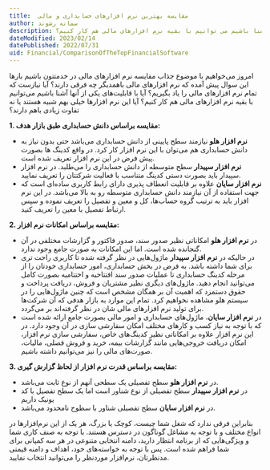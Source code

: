 ```yaml
---
title:  مقایسه بهترین نرم افزارهای حسابداری و مالی
author: سمانه رشوند  
description: امروز میخواهیم با موضوع جذاب مقایسه نرم افزارهای مالی در خدمتتون باشیم. آیا با قابلیت های یکی از آنها آشنا باشیم می توانیم با بقیه نرم افزارهای مالی هم کار کنیم؟
dateModified: 2023/02/14  
datePublished: 2022/07/31 
uid: Financial/ComparisonOfTheTopFinancialSoftware  
---
```

امروز می‌خواهیم با موضوع جذاب مقایسه نرم افزارهای مالی در خدمتتون باشیم
بارها این سوال پیش آمده که نرم افزارهای مالی باهمدیگر چه فرقی دارند؟
آیا نیازست که تمام نرم افزارهای مالی را یاد بگیریم؟
آیا با قابلیت‌های یکی از آنها آشنا باشیم می‌توانیم با بقیه نرم افزارهای مالی هم کار کنیم؟
آیا این نرم افزارها خیلی بهم شبیه هستند یا نه تفاوت زیادی باهم دارند؟

**1. مقایسه براساس دانش حسابداری طبق بازار هدف:**

* **نرم افزار هلو** نیازمند سطح پایینی از دانش حسابداری می‌باشد حتی بدون نیاز به دانش حسابداری هم می‌توان با این نرم افزار کار کرد. در واقع کدینگ ها بصورت پیش فرض در این نرم افزار تعریف شده است.
* **نرم افزار سپیدار** سطح متوسطه از دانش حسابداری را می‌طلبد. در نرم افزار سپیدار باید بصورت دستی کدینگ متناسب با فعالیت شرکتتان را تعریف نمایید.
* **نرم افزار سایان** علاوه بر قابلیت انعطاف پذیری دارای رابط کاربری ساده‌ای است که جهت استفاده از آن نیازمند دانش حسابداری متوسطه رو به بالا می‌باشد.
در این نرم افزار باید به ترتیب گروه حساب‌ها، کل و معین و تفصیل را تعریف نموده و سپس ارتباط تفصیل با معین را تعریف کنید.


**2. مقایسه براساس امکانات نرم افزار:**

* در **نرم افزار هلو** امکاناتی نظیر صدور سند، صدور فاکتور و گزارشات مختلفی در آن گنجانده شده است. اما این امکانات به صورت جامع وجود ندارد.
* در حالیکه در **نرم افزار سپیدار** ماژول‌هایی در نظر گرفته شده تا کاربری راحت تری برای شما داشته باشد. به فرض در بخش حسابداری، امور حسابداری خودتان را از مرحله کدینگ حسابداری تا عملیات صدور سند افتتاحیه و اختتامیه بصورت کامل می‌توانید انجام دهید. ماژول‌های دیگری نظیر مشتریان و فروش، دریافت پرداخت و حقوق دستمزد که اهمیت آن بر همگان مشخص است که چنین ماژول‌هایی را در سیستم هلو مشاهده نخواهیم کرد. تمام این موارد به بازار هدفی که آن شرکت‌ها برای تولید نرم افزارهای مالی شان در نظر گرفته‌اند بر می‌گردد.
* در **نرم افزار سایان**، ماژول‌های حسابداری و امور مالی بصورت جامع ارائه شده است که با توجه به نیاز کسب و کارهای مختلف امکان سفارشی سازی در آن وجود دارد. در این نرم افزار علاوه بر امکاناتی نظیر کدینگ‌های خاص، سفارشی سازی نرم افزار، امکان دریافت خروجی‌هایی مانند گزارشات بیمه، خرید و فروش فصلی، مالیات، صورت‌های مالی را نیز می‌توانیم داشته باشیم.


**3. مقایسه براساس قدرت نرم افزار از لحاظ گزارش گیری:**

*   در **نرم افزار هلو** سطح تفصیلی یک سطحی آنهم از نوع ثابت می‌باشد.
*   در **نرم افزار سپیدار** سطح تفصیلی از نوع شناور است اما یک سطح تفصیل با کد یونیک داریم
*   در **نرم افزار سایان** سطح تفصیلی شناور با سطوح نامحدود می‌باشد.


بنابراین فرقی ندارد که شغل شما چیست، کوچک یا بزرگ، هر یک از این نرم‌افزارها در انواع مختلف و با توجه به مشاغل گوناگون در دسترس هستند. با توجه به صنف کاری شما و ویژگی‌هایی که از برنامه انتظار دارید، دامنه انتخابی متنوعی در هر سه کمپانی برای شما فراهم شده است. پس با توجه به خواسته‌های خود، اهداف و دامنه قیمتی مدنظرتان، نرم‌افزار موردنظر را می‌توانید انتخاب نمایید. 
